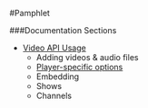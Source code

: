 #Pamphlet

###Documentation Sections

* <a href="https://github.com/camerontsmall/pamphlet/blob/master/docs/video">Video API Usage</a>
    * Adding videos & audio files
    * <a href="https://github.com/camerontsmall/pamphlet/blob/master/docs/video/videoplayers.md">Player-specific options</a>
    * Embedding
    * Shows
    * Channels
